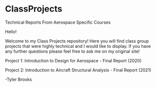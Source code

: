 # ClassProjects
Technical Reports From Aerospace Specific Courses

Hello! 

Welcome to my Class Projects repository! Here you will find class group projects that were highly technical and I would like to display. 
If you have any further questions please feel free to ask me on my original site!

Project 1: Introduction to Design for Aerospace - Final Report (2020)

Project 2: Introduction to Aircraft Structural Analysis - Final Report (2021)

-Tyler Brooks

